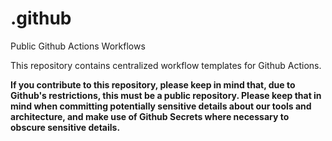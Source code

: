 # .github
Public Github Actions Workflows

This repository contains centralized workflow templates for Github Actions.

**If you contribute to this repository, please keep in mind that, due to Github's restrictions,
this must be a public repository. Please keep that in mind when committing potentially sensitive
details about our tools and architecture, and make use of Github Secrets where necessary to obscure
sensitive details.**
